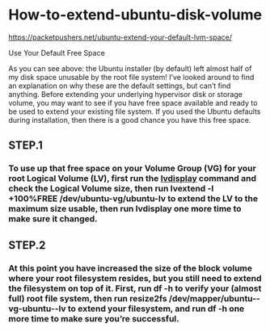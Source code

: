 # How-to-extend-ubuntu-disk-volume

https://packetpushers.net/ubuntu-extend-your-default-lvm-space/

Use Your Default Free Space

As you can see above: the Ubuntu installer (by default) left almost half of my disk space unusable by the root file system! I’ve looked around to find an explanation on why these are the default settings, but can’t find anything. Before extending your underlying hypervisor disk or storage volume, you may want to see if you have free space available and ready to be used to extend your existing file system. If you used the Ubuntu defaults during installation, then there is a good chance you have this free space.

## STEP.1
### To use up that free space on your Volume Group (VG) for your root Logical Volume (LV), first run the <u>lvdisplay</u> command and check the Logical Volume size, then run lvextend -l +100%FREE /dev/ubuntu-vg/ubuntu-lv to extend the LV to the maximum size usable, then run lvdisplay one more time to make sure it changed.

## STEP.2
### At this point you have increased the size of the block volume where your root filesystem resides, but you still need to extend the filesystem on top of it. First, run df -h to verify your (almost full) root file system, then run resize2fs /dev/mapper/ubuntu--vg-ubuntu--lv to extend your filesystem, and run df -h one more time to make sure you’re successful.
